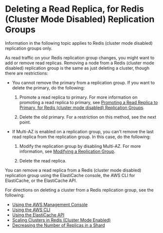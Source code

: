 # Deleting a Read Replica, for Redis \(Cluster Mode Disabled\) Replication Groups<a name="Replication.RemoveReadReplica"></a>

Information in the following topic applies to Redis \(cluster mode disabled\) replication groups only\.

As read traffic on your Redis replication group changes, you might want to add or remove read replicas\. Removing a node from a Redis \(cluster mode disabled\) replication group is the same as just deleting a cluster, though there are restrictions:
+ You cannot remove the primary from a replication group\. If you want to delete the primary, do the following:

  1. Promote a read replica to primary\. For more information on promoting a read replica to primary, see [Promoting a Read Replica to Primary, for Redis \(cluster mode disabled\) Replication Groups](Replication.PromoteReplica.md)\.

  1. Delete the old primary\. For a restriction on this method, see the next point\.
+ If Multi\-AZ is enabled on a replication group, you can't remove the last read replica from the replication group\. In this case, do the following:

  1. Modify the replication group by disabling Multi\-AZ\. For more information, see [Modifying a Replication Group](Replication.Modify.md)\.

  1. Delete the read replica\.

You can remove a read replica from a Redis \(cluster mode disabled\) replication group using the ElastiCache console, the AWS CLI for ElastiCache, or the ElastiCache API\.

For directions on deleting a cluster from a Redis replication group, see the following:
+ [Using the AWS Management Console](Clusters.Delete.md#Clusters.Delete.CON)
+ [Using the AWS CLI](Clusters.Delete.md#Clusters.Delete.CLI)
+ [Using the ElastiCache API](Clusters.Delete.md#Clusters.Delete.API)
+ [Scaling Clusters in Redis \(Cluster Mode Enabled\)](scaling-redis-cluster-mode-enabled.md)
+ [Decreasing the Number of Replicas in a Shard](decrease-replica-count.md)